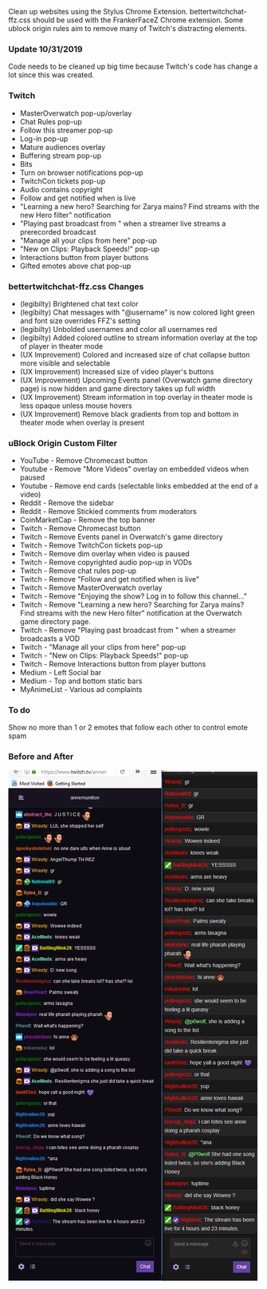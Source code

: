 Clean up websites using the Stylus Chrome Extension. bettertwitchchat-ffz.css should be used with the FrankerFaceZ Chrome extension. Some ublock origin rules aim to remove many of Twitch's distracting elements.

### Update 10/31/2019
Code needs to be cleaned up big time because Twitch's code has change a lot since this was created.

### Twitch
* MasterOverwatch pop-up/overlay
* Chat Rules pop-up
* Follow this streamer pop-up
* Log-in pop-up
* Mature audiences overlay
* Buffering stream pop-up
* Bits
* Turn on browser notifications pop-up
* TwitchCon tickets pop-up
* Audio contains copyright
* Follow and get notified when <streamer> is live
* "Learning a new hero? Searching for Zarya mains? Find streams with the new Hero filter" notification
* "Playing past broadcast from <streamer>" when a streamer live streams a prerecorded broadcast
* "Manage all your clips from here" pop-up
* "New on Clips: Playback Speeds!" pop-up
* Interactions button from player buttons
* Gifted emotes above chat pop-up

### bettertwitchchat-ffz.css Changes
* (legibilty) Brightened chat text color
* (legibilty) Chat messages with "@username" is now colored light green and font size overrides FFZ's setting
* (legibilty) Unbolded usernames and color all usernames red
* (legibilty) Added colored outline to stream information overlay at the top of player in theater mode
* (UX Improvement) Colored and increased size of chat collapse button more visible and selectable
* (UX Improvement) Increased size of video player's buttons
* (UX Improvement) Upcoming Events panel (Overwatch game directory page) is now hidden and game directory takes up full width
* (UX Improvement) Stream information in top overlay in theater mode is less opaque unless mouse hovers
* (UX Improvement) Remove black gradients from top and bottom in theater mode when overlay is present

### uBlock Origin Custom Filter
* YouTube - Remove Chromecast button
* Youtube - Remove "More Videos" overlay on embedded videos when paused
* Youtube - Remove end cards (selectable links embedded at the end of a video)
* Reddit - Remove the sidebar
* Reddit - Remove Stickied comments from moderators
* CoinMarketCap - Remove the top banner
* Twitch - Remove Chromecast button
* Twitch - Remove Events panel in Overwatch's game directory
* Twitch - Remove TwitchCon tickets pop-up
* Twitch - Remove dim overlay when video is paused
* Twitch - Remove copyrighted audio pop-up in VODs
* Twitch - Remove chat rules pop-up
* Twitch - Remove "Follow and get notified when <streamer> is live"
* Twitch - Remove MasterOverwatch overlay
* Twitch - Remove "Enjoying the show? Log in to follow this channel..."
* Twitch - Remove "Learning a new hero? Searching for Zarya mains? Find streams with the new Hero filter" notification at the Overwatch game directory page.
* Twitch - Remove "Playing past broadcast from <streamer>" when a streamer broadcasts a VOD
* Twitch - "Manage all your clips from here" pop-up
* Twitch - "New on Clips: Playback Speeds!" pop-up
* Twitch - Remove Interactions button from player buttons
* Medium - Left Social bar
* Medium - Top and bottom static bars
* MyAnimeList - Various ad complaints

### To do
Show no more than 1 or 2 emotes that follow each other to control emote spam

### Before and After
![Alt text](/difference.png?raw=true "Optional Title")
